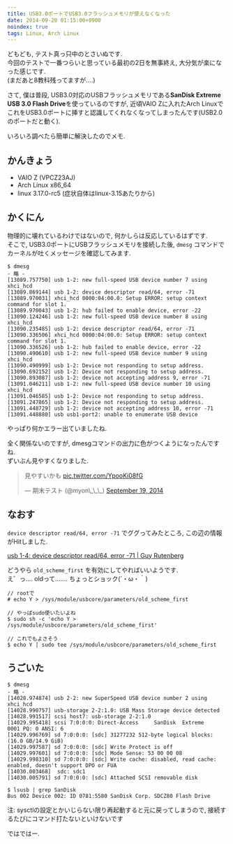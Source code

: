 ```yaml
---
title: USB3.0ポートでUSB3.0フラッシュメモリが使えなくなった
date: 2014-09-20 01:15:00+0900
noindex: true
tags: Linux, Arch Linux
---
```


どもども, テスト真っ只中のとさいぬです.  
今回のテストで一番つらいと思っている最初の2日を無事終え, 大分気が楽になった感じです.  
(まだあと8教科残ってますが....)

さて, 僕は普段, USB3.0対応のUSBフラッシュメモリである**SanDisk Extreme USB 3.0 Flash Drive**を使っているのですが, 近頃VAIO Zに入れたArch LinuxでこれをUSB3.0ポートに挿すと認識してくれなくなってしまったんです(USB2.0のポートだと動く).

いろいろ調べたら簡単に解決したのでメモ.

## かんきょう

* VAIO Z (VPCZ23AJ)
* Arch Linux x86\_64
* linux 3.17.0-rc5 (症状自体はlinux-3.15あたりから)

## かくにん

物理的に壊れているわけではないので, 何かしらは反応しているはずです.  
そこで, USB3.0ポートにUSBフラッシュメモリを接続した後, `dmesg` コマンドでカーネルが吐くメッセージを確認してみます.

```
$ dmesg
- 略 -
[13089.757750] usb 1-2: new full-speed USB device number 7 using xhci_hcd
[13089.869144] usb 1-2: device descriptor read/64, error -71
[13089.970031] xhci_hcd 0000:04:00.0: Setup ERROR: setup context command for slot 1.
[13089.970043] usb 1-2: hub failed to enable device, error -22
[13090.124246] usb 1-2: new full-speed USB device number 8 using xhci_hcd
[13090.235485] usb 1-2: device descriptor read/64, error -71
[13090.336506] xhci_hcd 0000:04:00.0: Setup ERROR: setup context command for slot 1.
[13090.336526] usb 1-2: hub failed to enable device, error -22
[13090.490610] usb 1-2: new full-speed USB device number 9 using xhci_hcd
[13090.490999] usb 1-2: Device not responding to setup address.
[13090.692152] usb 1-2: Device not responding to setup address.
[13090.893087] usb 1-2: device not accepting address 9, error -71
[13091.046211] usb 1-2: new full-speed USB device number 10 using xhci_hcd
[13091.046585] usb 1-2: Device not responding to setup address.
[13091.247865] usb 1-2: Device not responding to setup address.
[13091.448729] usb 1-2: device not accepting address 10, error -71
[13091.448880] usb usb1-port2: unable to enumerate USB device
```

やっぱり何かエラー出ていましたね.

全く関係ないのですが, dmesgコマンドの出力に色がつくようになったんですね.  
ずいぶん見やすくなりました.

<blockquote class="twitter-tweet tw-align-center" data-partner="tweetdeck"><p>見やすいかも <a href="http://t.co/YpooKi08fG">pic.twitter.com/YpooKi08fG</a></p>&mdash; 期末テスト (@myon\_\_\_) <a href="https://twitter.com/myon___/status/512903387856134144">September 19, 2014</a></blockquote>
<script async src="//platform.twitter.com/widgets.js" charset="utf-8"></script>

## なおす

`device descriptor read/64, error -71` でググってみたところ, この辺の情報がHitしました.

[usb 1-4: device descriptor read/64, error -71 | Guy Rutenberg](http://www.guyrutenberg.com/2008/06/26/usb-1-4-device-descriptor-read64-error-71/)

どうやら `old_scheme_first` を有効にしてやればいいようです.  
え゛っ.... oldって....... ちょっとショック(´・ω・｀)

```
// rootで
# echo Y > /sys/module/usbcore/parameters/old_scheme_first

// やっぱsudo使いたいよね
$ sudo sh -c 'echo Y > /sys/module/usbcore/parameters/old_scheme_first'

// これでもよさそう
$ echo Y | sudo tee /sys/module/usbcore/parameters/old_scheme_first
```

## うごいた

```
$ dmesg
- 略 -
[14028.974874] usb 2-2: new SuperSpeed USB device number 2 using xhci_hcd
[14028.990757] usb-storage 2-2:1.0: USB Mass Storage device detected
[14028.991517] scsi host7: usb-storage 2-2:1.0
[14029.995418] scsi 7:0:0:0: Direct-Access     SanDisk  Extreme          0001 PQ: 0 ANSI: 6
[14029.996769] sd 7:0:0:0: [sdc] 31277232 512-byte logical blocks: (16.0 GB/14.9 GiB)
[14029.997587] sd 7:0:0:0: [sdc] Write Protect is off
[14029.997601] sd 7:0:0:0: [sdc] Mode Sense: 53 00 00 08
[14029.998310] sd 7:0:0:0: [sdc] Write cache: disabled, read cache: enabled, doesn't support DPO or FUA
[14030.003468]  sdc: sdc1
[14030.005791] sd 7:0:0:0: [sdc] Attached SCSI removable disk

$ lsusb | grep SanDisk
Bus 002 Device 002: ID 0781:5580 SanDisk Corp. SDCZ80 Flash Drive
```

注: sysctlの設定とかいじらない限り再起動すると元に戻ってしまうので, 接続するたびにコマンド打たないといけないです

ではではー.

